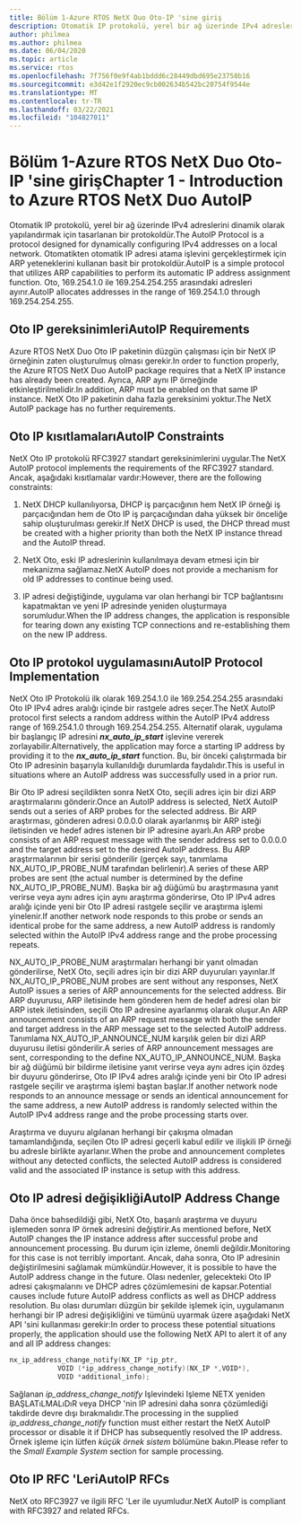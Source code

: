 ```yaml
---
title: Bölüm 1-Azure RTOS NetX Duo Oto-IP 'sine giriş
description: Otomatik IP protokolü, yerel bir ağ üzerinde IPv4 adreslerini dinamik olarak yapılandırmak için tasarlanan bir protokoldür. Azure RTOS NetX Duo Oto IP paketinin düzgün çalışması için bir NetX IP örneğinin zaten oluşturulmuş olması gerekir.
author: philmea
ms.author: philmea
ms.date: 06/04/2020
ms.topic: article
ms.service: rtos
ms.openlocfilehash: 7f756f0e9f4ab1bddd6c28449dbd695e23758b16
ms.sourcegitcommit: e3d42e1f2920ec9cb002634b542bc20754f9544e
ms.translationtype: MT
ms.contentlocale: tr-TR
ms.lasthandoff: 03/22/2021
ms.locfileid: "104827011"
---
```

# <a name="chapter-1---introduction-to-azure-rtos-netx-duo-autoip"></a><span data-ttu-id="332f2-104">Bölüm 1-Azure RTOS NetX Duo Oto-IP 'sine giriş</span><span class="sxs-lookup"><span data-stu-id="332f2-104">Chapter 1 - Introduction to Azure RTOS NetX Duo AutoIP</span></span>

<span data-ttu-id="332f2-105">Otomatik IP protokolü, yerel bir ağ üzerinde IPv4 adreslerini dinamik olarak yapılandırmak için tasarlanan bir protokoldür.</span><span class="sxs-lookup"><span data-stu-id="332f2-105">The AutoIP Protocol is a protocol designed for dynamically configuring IPv4 addresses on a local network.</span></span> <span data-ttu-id="332f2-106">Otomatikten otomatik IP adresi atama işlevini gerçekleştirmek için ARP yeteneklerini kullanan basit bir protokoldür.</span><span class="sxs-lookup"><span data-stu-id="332f2-106">AutoIP is a simple protocol that utilizes ARP capabilities to perform its automatic IP address assignment function.</span></span> <span data-ttu-id="332f2-107">Oto, 169.254.1.0 ile 169.254.254.255 arasındaki adresleri ayırır.</span><span class="sxs-lookup"><span data-stu-id="332f2-107">AutoIP allocates addresses in the range of 169.254.1.0 through 169.254.254.255.</span></span>

## <a name="autoip-requirements"></a><span data-ttu-id="332f2-108">Oto IP gereksinimleri</span><span class="sxs-lookup"><span data-stu-id="332f2-108">AutoIP Requirements</span></span>

<span data-ttu-id="332f2-109">Azure RTOS NetX Duo Oto IP paketinin düzgün çalışması için bir NetX IP örneğinin zaten oluşturulmuş olması gerekir.</span><span class="sxs-lookup"><span data-stu-id="332f2-109">In order to function properly, the Azure RTOS NetX Duo AutoIP package requires that a NetX IP instance has already been created.</span></span> <span data-ttu-id="332f2-110">Ayrıca, ARP aynı IP örneğinde etkinleştirilmelidir.</span><span class="sxs-lookup"><span data-stu-id="332f2-110">In addition, ARP must be enabled on that same IP instance.</span></span> <span data-ttu-id="332f2-111">NetX Oto IP paketinin daha fazla gereksinimi yoktur.</span><span class="sxs-lookup"><span data-stu-id="332f2-111">The NetX AutoIP package has no further requirements.</span></span>

## <a name="autoip-constraints"></a><span data-ttu-id="332f2-112">Oto IP kısıtlamaları</span><span class="sxs-lookup"><span data-stu-id="332f2-112">AutoIP Constraints</span></span>

<span data-ttu-id="332f2-113">NetX Oto IP protokolü RFC3927 standart gereksinimlerini uygular.</span><span class="sxs-lookup"><span data-stu-id="332f2-113">The NetX AutoIP protocol implements the requirements of the RFC3927 standard.</span></span> <span data-ttu-id="332f2-114">Ancak, aşağıdaki kısıtlamalar vardır:</span><span class="sxs-lookup"><span data-stu-id="332f2-114">However, there are the following constraints:</span></span>

1. <span data-ttu-id="332f2-115">NetX DHCP kullanılıyorsa, DHCP iş parçacığının hem NetX IP örneği iş parçacığından hem de Oto IP iş parçacığından daha yüksek bir önceliğe sahip oluşturulması gerekir.</span><span class="sxs-lookup"><span data-stu-id="332f2-115">If NetX DHCP is used, the DHCP thread must be created with a higher priority than both the NetX IP instance thread and the AutoIP thread.</span></span>

1. <span data-ttu-id="332f2-116">NetX Oto, eski IP adreslerinin kullanılmaya devam etmesi için bir mekanizma sağlamaz.</span><span class="sxs-lookup"><span data-stu-id="332f2-116">NetX AutoIP does not provide a mechanism for old IP addresses to continue being used.</span></span>

1. <span data-ttu-id="332f2-117">IP adresi değiştiğinde, uygulama var olan herhangi bir TCP bağlantısını kapatmaktan ve yeni IP adresinde yeniden oluşturmaya sorumludur.</span><span class="sxs-lookup"><span data-stu-id="332f2-117">When the IP address changes, the application is responsible for tearing down any existing TCP connections and re-establishing them on the new IP address.</span></span>

## <a name="autoip-protocol-implementation"></a><span data-ttu-id="332f2-118">Oto IP protokol uygulamasını</span><span class="sxs-lookup"><span data-stu-id="332f2-118">AutoIP Protocol Implementation</span></span>

<span data-ttu-id="332f2-119">NetX Oto IP Protokolü ilk olarak 169.254.1.0 ile 169.254.254.255 arasındaki Oto IP IPv4 adres aralığı içinde bir rastgele adres seçer.</span><span class="sxs-lookup"><span data-stu-id="332f2-119">The NetX AutoIP protocol first selects a random address within the AutoIP IPv4 address range of 169.254.1.0 through 169.254.254.255.</span></span> <span data-ttu-id="332f2-120">Alternatif olarak, uygulama bir başlangıç IP adresini ***nx_auto_ip_start*** işlevine vererek zorlayabilir.</span><span class="sxs-lookup"><span data-stu-id="332f2-120">Alternatively, the application may force a starting IP address by providing it to the ***nx_auto_ip_start*** function.</span></span> <span data-ttu-id="332f2-121">Bu, bir önceki çalıştırmada bir Oto IP adresinin başarıyla kullanıldığı durumlarda faydalıdır.</span><span class="sxs-lookup"><span data-stu-id="332f2-121">This is useful in situations where an AutoIP address was successfully used in a prior run.</span></span>

<span data-ttu-id="332f2-122">Bir Oto IP adresi seçildikten sonra NetX Oto, seçili adres için bir dizi ARP araştırmalarını gönderir.</span><span class="sxs-lookup"><span data-stu-id="332f2-122">Once an AutoIP address is selected, NetX AutoIP sends out a series of ARP probes for the selected address.</span></span> <span data-ttu-id="332f2-123">Bir ARP araştırması, gönderen adresi 0.0.0.0 olarak ayarlanmış bir ARP isteği iletisinden ve hedef adres istenen bir IP adresine ayarlı.</span><span class="sxs-lookup"><span data-stu-id="332f2-123">An ARP probe consists of an ARP request message with the sender address set to 0.0.0.0 and the target address set to the desired AutoIP address.</span></span> <span data-ttu-id="332f2-124">Bu ARP araştırmalarının bir serisi gönderilir (gerçek sayı, tanımlama NX_AUTO_IP_PROBE_NUM tarafından belirlenir).</span><span class="sxs-lookup"><span data-stu-id="332f2-124">A series of these ARP probes are sent (the actual number is determined by the define NX_AUTO_IP_PROBE_NUM).</span></span> <span data-ttu-id="332f2-125">Başka bir ağ düğümü bu araştırmasına yanıt verirse veya aynı adres için aynı araştırma gönderirse, Oto IP IPv4 adres aralığı içinde yeni bir Oto IP adresi rastgele seçilir ve araştırma işlemi yinelenir.</span><span class="sxs-lookup"><span data-stu-id="332f2-125">If another network node responds to this probe or sends an identical probe for the same address, a new AutoIP address is randomly selected within the AutoIP IPv4 address range and the probe processing repeats.</span></span>

<span data-ttu-id="332f2-126">NX_AUTO_IP_PROBE_NUM araştırmaları herhangi bir yanıt olmadan gönderilirse, NetX Oto, seçili adres için bir dizi ARP duyuruları yayınlar.</span><span class="sxs-lookup"><span data-stu-id="332f2-126">If NX_AUTO_IP_PROBE_NUM probes are sent without any responses, NetX AutoIP issues a series of ARP announcements for the selected address.</span></span> <span data-ttu-id="332f2-127">Bir ARP duyurusu, ARP iletisinde hem gönderen hem de hedef adresi olan bir ARP istek iletisinden, seçili Oto IP adresine ayarlanmış olarak oluşur.</span><span class="sxs-lookup"><span data-stu-id="332f2-127">An ARP announcement consists of an ARP request message with both the sender and target address in the ARP message set to the selected AutoIP address.</span></span> <span data-ttu-id="332f2-128">Tanımlama NX_AUTO_IP_ANNOUNCE_NUM karşılık gelen bir dizi ARP duyurusu iletisi gönderilir.</span><span class="sxs-lookup"><span data-stu-id="332f2-128">A series of ARP announcement messages are sent, corresponding to the define NX_AUTO_IP_ANNOUNCE_NUM.</span></span> <span data-ttu-id="332f2-129">Başka bir ağ düğümü bir bildirme iletisine yanıt verirse veya aynı adres için özdeş bir duyuru gönderirse, Oto IP IPv4 adres aralığı içinde yeni bir Oto IP adresi rastgele seçilir ve araştırma işlemi baştan başlar.</span><span class="sxs-lookup"><span data-stu-id="332f2-129">If another network node responds to an announce message or sends an identical announcement for the same address, a new AutoIP address is randomly selected within the AutoIP IPv4 address range and the probe processing starts over.</span></span>

<span data-ttu-id="332f2-130">Araştırma ve duyuru algılanan herhangi bir çakışma olmadan tamamlandığında, seçilen Oto IP adresi geçerli kabul edilir ve ilişkili IP örneği bu adresle birlikte ayarlanır.</span><span class="sxs-lookup"><span data-stu-id="332f2-130">When the probe and announcement completes without any detected conflicts, the selected AutoIP address is considered valid and the associated IP instance is setup with this address.</span></span>

## <a name="autoip-address-change"></a><span data-ttu-id="332f2-131">Oto IP adresi değişikliği</span><span class="sxs-lookup"><span data-stu-id="332f2-131">AutoIP Address Change</span></span>

<span data-ttu-id="332f2-132">Daha önce bahsedildiği gibi, NetX Oto, başarılı araştırma ve duyuru işlemeden sonra IP örnek adresini değiştirir.</span><span class="sxs-lookup"><span data-stu-id="332f2-132">As mentioned before, NetX AutoIP changes the IP instance address after successful probe and announcement processing.</span></span> <span data-ttu-id="332f2-133">Bu durum için izleme, önemli değildir.</span><span class="sxs-lookup"><span data-stu-id="332f2-133">Monitoring for this case is not terribly important.</span></span> <span data-ttu-id="332f2-134">Ancak, daha sonra, Oto IP adresinin değiştirilmesini sağlamak mümkündür.</span><span class="sxs-lookup"><span data-stu-id="332f2-134">However, it is possible to have the AutoIP address change in the future.</span></span> <span data-ttu-id="332f2-135">Olası nedenler, gelecekteki Oto IP adresi çakışmalarını ve DHCP adres çözümlemesini de kapsar.</span><span class="sxs-lookup"><span data-stu-id="332f2-135">Potential causes include future AutoIP address conflicts as well as DHCP address resolution.</span></span> <span data-ttu-id="332f2-136">Bu olası durumları düzgün bir şekilde işlemek için, uygulamanın herhangi bir IP adresi değişikliğini ve tümünü uyarmak üzere aşağıdaki NetX API 'sini kullanması gerekir:</span><span class="sxs-lookup"><span data-stu-id="332f2-136">In order to process these potential situations properly, the application should use the following NetX API to alert it of any and all IP address changes:</span></span>

```c
nx_ip_address_change_notify(NX_IP *ip_ptr,
            VOID (*ip_address_change_notify)(NX_IP *,VOID*),
            VOID *additional_info);
```

<span data-ttu-id="332f2-137">Sağlanan *ip_address_change_notify* Işlevindeki Işleme NETX yeniden BAŞLATıLMALıDıR veya DHCP 'nin IP adresini daha sonra çözümlediği takdirde devre dışı bırakmalıdır.</span><span class="sxs-lookup"><span data-stu-id="332f2-137">The processing in the supplied *ip_address_change_notify* function must either restart the NetX AutoIP processor or disable it if DHCP has subsequently resolved the IP address.</span></span> <span data-ttu-id="332f2-138">Örnek işleme için lütfen *küçük örnek sistem* bölümüne bakın.</span><span class="sxs-lookup"><span data-stu-id="332f2-138">Please refer to the *Small Example System* section for sample processing.</span></span>

## <a name="autoip-rfcs"></a><span data-ttu-id="332f2-139">Oto IP RFC 'Leri</span><span class="sxs-lookup"><span data-stu-id="332f2-139">AutoIP RFCs</span></span>

<span data-ttu-id="332f2-140">NetX oto RFC3927 ve ilgili RFC 'Ler ile uyumludur.</span><span class="sxs-lookup"><span data-stu-id="332f2-140">NetX AutoIP is compliant with RFC3927 and related RFCs.</span></span>